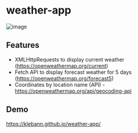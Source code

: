 # weather-app

![image](https://user-images.githubusercontent.com/22200025/203654194-4f94d3ce-b19d-49da-90f0-32df7561923b.png)

## Features

* XMLHttpRequests to display current weather (https://openweathermap.org/current)
* Fetch API to display forecast weather for 5 days (https://openweathermap.org/forecast5)
* Coordinates by location name (API) - https://openweathermap.org/api/geocoding-api

## Demo

https://klebann.github.io/weather-app/